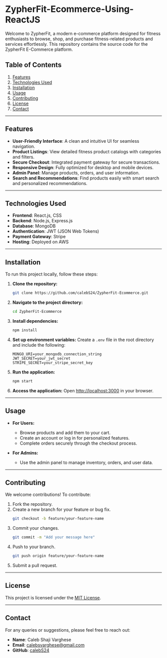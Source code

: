 # ZypherFit-Ecommerce-Using-ReactJS

Welcome to ZypherFit, a modern e-commerce platform designed for fitness enthusiasts to browse, shop, and purchase fitness-related products and services effortlessly. This repository contains the source code for the ZypherFit E-Commerce platform.

## Table of Contents

1. [Features](#features)
2. [Technologies Used](#technologies-used)
3. [Installation](#installation)
4. [Usage](#usage)
5. [Contributing](#contributing)
6. [License](#license)
7. [Contact](#contact)

---

## Features

- **User-Friendly Interface**: A clean and intuitive UI for seamless navigation.
- **Product Listings**: View detailed fitness product catalogs with categories and filters.
- **Secure Checkout**: Integrated payment gateway for secure transactions.
- **Responsive Design**: Fully optimized for desktop and mobile devices.
- **Admin Panel**: Manage products, orders, and user information.
- **Search and Recommendations**: Find products easily with smart search and personalized recommendations.

---

## Technologies Used

- **Frontend**: React.js, CSS
- **Backend**: Node.js, Express.js
- **Database**: MongoDB
- **Authentication**: JWT (JSON Web Tokens)
- **Payment Gateway**: Stripe
- **Hosting**: Deployed on AWS

---

## Installation

To run this project locally, follow these steps:

1. **Clone the repository:**
   ```bash
   git clone https://github.com/calebS24/ZypherFit-Ecommerce.git
   ```

2. **Navigate to the project directory:**
   ```bash
   cd ZypherFit-Ecommerce
   ```

3. **Install dependencies:**
   ```bash
   npm install
   ```

4. **Set up environment variables:**
   Create a `.env` file in the root directory and include the following:
   ```env
   MONGO_URI=your_mongodb_connection_string
   JWT_SECRET=your_jwt_secret
   STRIPE_SECRET=your_stripe_secret_key
   ```

5. **Run the application:**
   ```bash
   npm start
   ```

6. **Access the application:**
   Open [http://localhost:3000](http://localhost:3000) in your browser.

---

## Usage

- **For Users:**
  - Browse products and add them to your cart.
  - Create an account or log in for personalized features.
  - Complete orders securely through the checkout process.

- **For Admins:**
  - Use the admin panel to manage inventory, orders, and user data.

---

## Contributing

We welcome contributions! To contribute:

1. Fork the repository.
2. Create a new branch for your feature or bug fix.
   ```bash
   git checkout -b feature/your-feature-name
   ```
3. Commit your changes.
   ```bash
   git commit -m "Add your message here"
   ```
4. Push to your branch.
   ```bash
   git push origin feature/your-feature-name
   ```
5. Submit a pull request.

---

## License

This project is licensed under the [MIT License](LICENSE).

---

## Contact

For any queries or suggestions, please feel free to reach out:

- **Name**: Caleb Shaji Varghese  
- **Email**: calebsvarghese@gmail.com  
- **GitHub**: [calebS24](https://github.com/calebS24)

 
